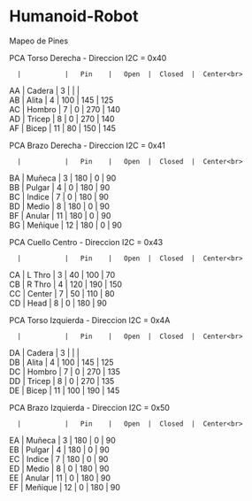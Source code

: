 # Humanoid-Robot

Mapeo de Pines



PCA Torso Derecha  -  Direccion  I2C = 0x40<br>
  
      |           |   Pin    |   Open  |  Closed  |  Center<br>
 
  AA  |  Cadera   |    3     |         |          |          <br>
  AB  |  Alita    |    4     |   100   |   145    |   125    <br>
  AC  |  Hombro   |    7     |    0    |   270    |   140    <br>
  AD  |  Tricep   |    8     |    0    |   270    |   140    <br>
  AF  |  Bicep    |    11    |   80    |   150    |   145    <br>



PCA Brazo Derecha  -  Direccion  I2C = 0x41<br>
  
      |           |   Pin    |   Open  |  Closed  |  Center<br>
  
  BA  |  Muñeca   |    3     |   180   |    0     |   90     <br>
  BB  |  Pulgar   |    4     |    0    |   180    |   90     <br>
  BC  |  Indice   |    7     |    0    |   180    |   90     <br>
  BD  |  Medio    |    8     |   180   |    0     |   90     <br>
  BF  |  Anular   |    11    |   180   |    0     |   90     <br>
  BG  |  Meñique  |    12    |   180   |    0     |   90     <br>



PCA Cuello Centro  -  Direccion  I2C = 0x43<br>
  
      |           |   Pin    |   Open  |  Closed  |  Center<br>
 
  CA  |  L Thro   |    3     |   40    |   100    |   70     <br>
  CB  |  R Thro   |    4     |   120   |   190    |   150    <br>
  CC  |  Center   |    7     |   50    |   110    |   80     <br>
  CD  |   Head    |    8     |   0     |   180    |   90     <br>



PCA Torso Izquierda  -  Direccion  I2C = 0x4A<br>
  
      |           |   Pin    |   Open  |  Closed  |  Center<br>
 
  DA  |  Cadera   |    3     |         |          |          <br>
  DB  |  Alita    |    4     |   100   |   145    |   125    <br>
  DC  |  Hombro   |    7     |    0    |   270    |   135    <br>
  DD  |  Tricep   |    8     |    0    |   270    |   135    <br>
  DE  |  Bicep    |    11    |   100   |   190    |   145    <br>



PCA Brazo Izquierda  -  Direccion  I2C = 0x50<br>
  
      |           |   Pin    |   Open  |  Closed  |  Center<br>
  
  EA  |  Muñeca   |    3     |   180   |    0     |   90     <br>
  EB  |  Pulgar   |    4     |   180   |    0     |   90     <br>
  EC  |  Indice   |    7     |   180   |    0     |   90     <br>
  ED  |  Medio    |    8     |    0    |   180    |   90     <br>
  EE  |  Anular   |    11    |    0    |   180    |   90     <br>
  EF  |  Meñique  |    12    |    0    |   180    |   90     <br>
